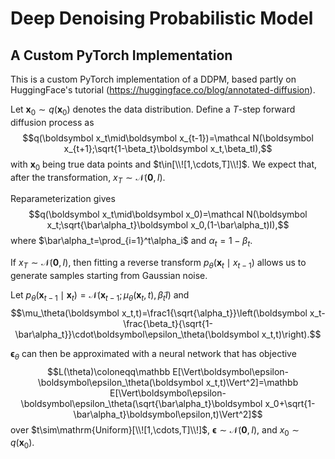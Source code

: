 # Deep Denoising Probabilistic Model
## A Custom PyTorch Implementation

This is a custom PyTorch implementation of a DDPM, based partly on HuggingFace's tutorial (https://huggingface.co/blog/annotated-diffusion).

Let $\boldsymbol x_0\sim q(\boldsymbol x_0)$ denotes the data distribution. Define a $T$-step forward diffusion process as
$$q(\boldsymbol x_t\mid\boldsymbol x_{t-1})=\mathcal N(\boldsymbol x_{t+1};\sqrt{1-\beta_t}\boldsymbol x_t,\beta_tI),$$
with $\boldsymbol x_0$ being true data points and $t\in[\\![1,\cdots,T]\\!]$. We expect that, after the transformation, $x_T\sim\mathcal N(\boldsymbol 0,I)$.

Reparameterization gives
$$q(\boldsymbol x_t\mid\boldsymbol x_0)=\mathcal N(\boldsymbol x_t;\sqrt{\bar\alpha_t}\boldsymbol x_0,(1-\bar\alpha_t)I),$$
where $\bar\alpha_t=\prod_{i=1}^t\alpha_i$ and $\alpha_t=1-\beta_t$.

If $x_T\sim\mathcal N(\boldsymbol 0,I)$, then fitting a reverse transform $p_\theta(\boldsymbol x_t\mid x_{t-1})$ allows us to generate samples starting from Gaussian noise.

Let $p_\theta(\boldsymbol x_{t-1}\mid\boldsymbol  x_t)=\mathcal N(\boldsymbol x_{t-1};\mu_\theta(\boldsymbol x_t,t),\tilde\beta_tI)$ and 
$$\mu_\theta(\boldsymbol x_t,t)=\frac1{\sqrt{\alpha_t}}\left(\boldsymbol x_t-\frac{\beta_t}{\sqrt{1-\bar\alpha_t}}\cdot\boldsymbol\epsilon_\theta(\boldsymbol x_t,t)\right).$$

$\boldsymbol\epsilon_\theta$ can then be approximated with a neural network that has objective
$$L(\theta)\coloneqq\mathbb E[\Vert\boldsymbol\epsilon-\boldsymbol\epsilon_\theta(\boldsymbol x_t,t)\Vert^2]=\mathbb E[\Vert\boldsymbol\epsilon-\boldsymbol\epsilon_\theta(\sqrt{\bar\alpha_t}\boldsymbol x_0+\sqrt{1-\bar\alpha_t}\boldsymbol\epsilon,t)\Vert^2]$$
over $t\sim\mathrm{Uniform}[\\![1,\cdots,T]\\!]$, $\boldsymbol\epsilon\sim\mathcal N(\boldsymbol 0,I)$, and $x_0\sim q(\boldsymbol x_0)$.
